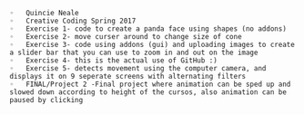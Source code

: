 	◦	Quincie Neale
	◦	Creative Coding Spring 2017
	◦	Exercise 1- code to create a panda face using shapes (no addons)
	◦	Exercise 2- move curser around to change size of cone
	◦	Exercise 3- code using addons (gui) and uploading images to create a slider bar that you can use to zoom in and out on the image
	◦	Exercise 4- this is the actual use of GitHub :)
	◦	Exercise 5- detects movement using the computer camera, and displays it on 9 seperate screens with alternating filters
	◦	FINAL/Project 2 -Final project where animation can be sped up and slowed down according to height of the cursos, also animation can be paused by clicking
